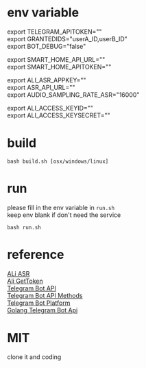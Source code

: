 # env variable

export TELEGRAM_APITOKEN=""  
export GRANTEDIDS="userA_ID,userB_ID"     
export BOT_DEBUG="false"   

export SMART_HOME_API_URL=""   
export SMART_HOME_APITOKEN=""   

export ALI_ASR_APPKEY=""   
export ASR_API_URL=""   
export AUDIO_SAMPLING_RATE_ASR="16000"   

export ALI_ACCESS_KEYID=""   
export ALI_ACCESS_KEYSECRET=""    



# build

`bash build.sh [osx/windows/linux]`

# run
please fill in the env variable in `run.sh`  
keep env blank if don't need the service    

`bash run.sh`

# reference

[ALi ASR](https://nls-portal.console.aliyun.com/overview)  
[Ali GetToken](https://help.aliyun.com/document_detail/72153.html)   
[Telegram Bot API](https://core.telegram.org/api)    
[Telegram Bot API Methods](https://core.telegram.org/methods)   
[Telegram Bot Platform](https://telegram.org/blog/bot-revolution)  
[Golang Telegram Bot Api](https://github.com/go-telegram-bot-api/telegram-bot-api)  

# MIT
clone it and coding
